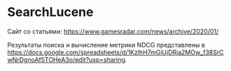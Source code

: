 # SearchLucene
Сайт со статьями: https://www.gamesradar.com/news/archive/2020/01/

Результаты поиска и вычисление метрики NDCG представлены в https://docs.google.com/spreadsheets/d/1KzlhH7mGiUjDRja2MOw_f38SrCwNrDgnoAf5TOHeA3o/edit?usp=sharing.

